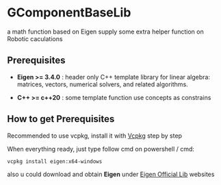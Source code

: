 # GComponentBaseLib
a math function based on Eigen supply some extra helper function on Robotic caculations

## Prerequisites
+ **Eigen >= 3.4.0** : header only C++ template library for linear algebra: matrices, vectors, numerical solvers, and related algorithms.

+ **C++ >= c++20**   : some template function use concepts as constrains

## How to get Prerequisites
Recommended to use vcpkg, install it with [Vcpkg](https://github.com/microsoft/vcpkg) step by step

When everything ready, just type follow cmd on powershell / cmd: 

`vcpkg install eigen:x64-windows`

also u could download and obtain **Eigen** under [Eigen Official Lib](https://gitlab.com/libeigen/eigen) websites
